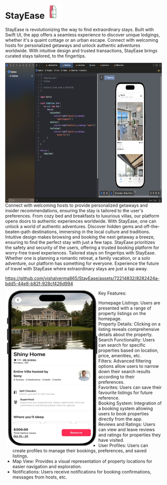 
# StayEase <img width="50" height = "45" src="https://github.com/vishalverma865/StayEase/blob/374e981e9eaa12c044638980935fd21d112cf5d3/appIcon.png" alt="Project Image">

StayEase is revolutionizing the way to find extraordinary stays. Built with Swift UI, the app offers a seamless experience to discover unique lodgings, whether it's a quaint cottage or an urban escape. Connect with welcoming hosts for personalized getaways and unlock authentic adventures worldwide. With intuitive design and trusted transactions, StayEase brings curated stays tailored, to the fingertips.

  
  <img width="700" height = "450" src="https://github.com/vishalverma865/StayEase/blob/58a04febb3313445c90030e3c81a87ef45a1d6a9/Home.png" alt="Project Image"  align="right">
Connect with welcoming hosts to provide personalized getaways and insider recommendations, ensuring the stay is tailored to the user's preferences. From cozy bed and breakfasts to luxurious villas, our platform opens doors to authentic experiences worldwide.
With StayEase, one can unlock a world of authentic adventures. Discover hidden gems and off-the-beaten-path destinations, immersing in the local culture and traditions. Intuitive design makes browsing and booking the next getaway a breeze, ensuring to find the perfect stay with just a few taps.
StayEase prioritizes the safety and security of the users, offering a trusted booking platform for worry-free travel experiences.
Tailored stays on fingertips with StayEase. Whether one is planning a romantic retreat, a family vacation, or a solo adventure, our platform has something for everyone. Experience the future of travel with StayEase where extraordinary stays are just a tap away.


https://github.com/vishalverma865/StayEase/assets/72214832/8282424a-bdd5-44e8-b82f-928cf426d994          


<img width="300" height = "500" src="https://github.com/vishalverma865/StayEase/blob/d2ee98155aedc392e39566ed9b7f95faaf0f6187/h2.png" alt="Project Image"  align="left">



Key Features:

- Homepage Listings: Users are presented with a range of property listings on the homepage.
- Property Details: Clicking on a listing reveals comprehensive details about the property.
- Search Functionality: Users can search for specific properties based on location, price, amenities, etc.
- Filters: Advanced filtering options allow users to narrow down their search results according to their preferences.
- Favorites: Users can save their favourite listings for future reference.
- Booking System: Integration of a booking system allowing users to book properties directly from the app.
- Reviews and Ratings: Users can view and leave reviews and ratings for properties they have visited.
- User Profiles: Users can create profiles to manage their bookings, preferences, and saved listings.
- Map View: Provides a visual representation of property locations for easier navigation and exploration.
- Notifications: Users receive notifications for booking confirmations, messages from hosts, etc.


